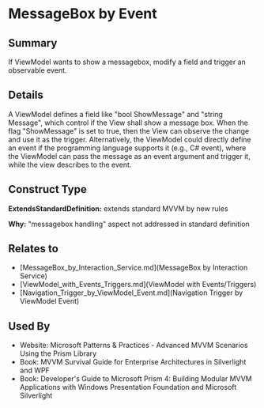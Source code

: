 # MessageBox by Event

## Summary
If ViewModel wants to show a messagebox, modify a field and trigger an observable event.

## Details
A ViewModel defines a field like "bool ShowMessage" and "string Message", which control if the View shall show a message box. When the flag "ShowMessage" is set to true, then the View can observe the change and use it as the trigger. 
Alternatively, the ViewModel could directly define an event if the programming language supports it (e.g., C# event), where the ViewModel can pass the message as an event argument and trigger it, while the view describes to the event.


## Construct Type

**ExtendsStandardDefinition:** extends standard MVVM by new rules

**Why:** "messagebox handling" aspect not addressed in standard definition



## Relates to

* [MessageBox_by_Interaction_Service.md](MessageBox by Interaction Service)
* [ViewModel_with_Events_Triggers.md](ViewModel with Events/Triggers)
* [Navigation_Trigger_by_ViewModel_Event.md](Navigation Trigger by ViewModel Event)

## Used By
* Website: Microsoft Patterns & Practices - Advanced MVVM Scenarios Using the Prism Library
* Book: MVVM Survival Guide for Enterprise Architectures in Silverlight and WPF
* Book: Developer's Guide to Microsoft Prism 4: Building Modular MVVM Applications with Windows Presentation Foundation and Microsoft Silverlight

